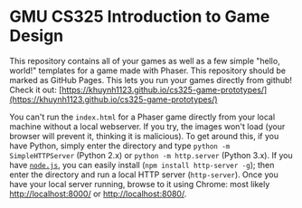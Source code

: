 # GMU CS325 Introduction to Game Design

This repository contains all of your games as well as a few simple "hello, world!"
templates for a game made with Phaser.
This repository should be marked as GitHub Pages. This lets you run your games directly from github!
Check it out: [https://khuynh1123.github.io/cs325-game-prototypes/](https://khuynh1123.github.io/cs325-game-prototypes/)

You can't run the `index.html` for a Phaser game directly from your local machine without a local webserver.
If you try, the images won't load (your browser will prevent it, thinking it is malicious).
To get around this, if you have Python, simply enter the directory and
type `python -m SimpleHTTPServer` (Python 2.x) or `python -m http.server` (Python 3.x).
If you have [`node.js`](http://nodejs.org/), you can easily install (`npm install http-server -g`);
then enter the directory and run a local HTTP server (`http-server`).
Once you have your local server running, browse to it using Chrome:
most likely [http://localhost:8000/](http://localhost:8000/) or [http://localhost:8080/](http://localhost:8080/).
